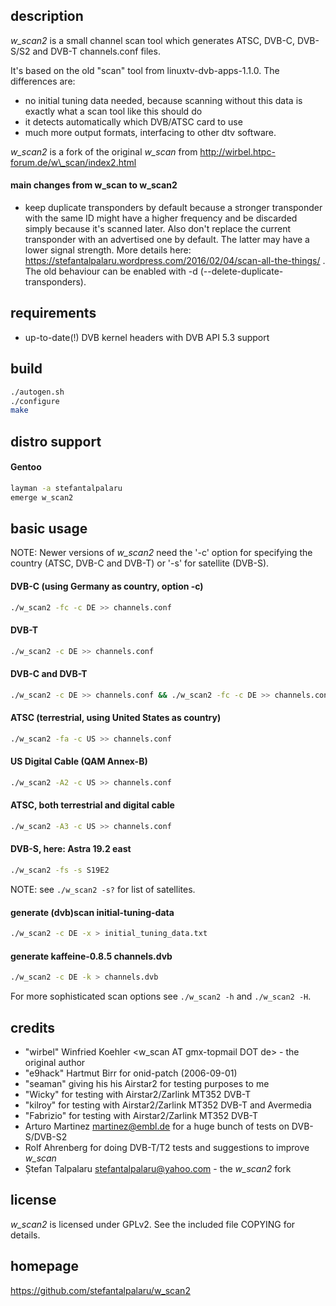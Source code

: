 ## description

*w\_scan2* is a small channel scan tool which generates ATSC, DVB-C, DVB-S/S2 and DVB-T channels.conf files.

It's based on the old "scan" tool from linuxtv-dvb-apps-1.1.0. The differences are:
- no initial tuning data needed, because scanning without this data is exactly
  what a scan tool like this should do
- it detects automatically which DVB/ATSC card to use
- much more output formats, interfacing to other dtv software.

*w\_scan2* is a fork of the original *w\_scan* from http://wirbel.htpc-forum.de/w\_scan/index2.html

#### main changes from **w\_scan** to **w\_scan2**

- keep duplicate transponders by default because a stronger transponder with
  the same ID might have a higher frequency and be discarded simply because
  it's scanned later. Also don't replace the current transponder with an
  advertised one by default. The latter may have a lower signal strength.
  More details here:
  https://stefantalpalaru.wordpress.com/2016/02/04/scan-all-the-things/ .
  The old behaviour can be enabled with -d (--delete-duplicate-transponders).

## requirements

- up-to-date(!) DVB kernel headers with DVB API 5.3 support

## build

```sh
./autogen.sh
./configure
make
```

## distro support

#### Gentoo

```sh
layman -a stefantalpalaru
emerge w_scan2
```

## basic usage

NOTE: Newer versions of *w\_scan2* need the '-c' option for specifying the
country (ATSC, DVB-C and DVB-T) or '-s' for satellite (DVB-S).


#### DVB-C (using Germany as country, option -c)

```sh
./w_scan2 -fc -c DE >> channels.conf
```

#### DVB-T

```sh
./w_scan2 -c DE >> channels.conf
```

#### DVB-C and DVB-T

```sh
./w_scan2 -c DE >> channels.conf && ./w_scan2 -fc -c DE >> channels.conf
```

#### ATSC (terrestrial, using United States as country)

```sh
./w_scan2 -fa -c US >> channels.conf
```

#### US Digital Cable (QAM Annex-B)

```sh
./w_scan2 -A2 -c US >> channels.conf
```

#### ATSC, both terrestrial and digital cable

```sh
./w_scan2 -A3 -c US >> channels.conf
```

#### DVB-S, here: Astra 19.2 east

```sh
./w_scan2 -fs -s S19E2
```

NOTE: see ```./w_scan2 -s?``` for list of satellites.

#### generate (dvb)scan initial-tuning-data

```sh
./w_scan2 -c DE -x > initial_tuning_data.txt
```

#### generate kaffeine-0.8.5 channels.dvb

```sh
./w_scan2 -c DE -k > channels.dvb
```

For more sophisticated scan options see ```./w_scan2 -h``` and ```./w_scan2 -H```.

## credits

- "wirbel" Winfried Koehler <w_scan AT gmx-topmail DOT de> - the original author
- "e9hack" Hartmut Birr for onid-patch (2006-09-01)
- "seaman" giving his his Airstar2 for testing purposes to me
- "Wicky" for testing with Airstar2/Zarlink MT352 DVB-T
- "kilroy" for testing with Airstar2/Zarlink MT352 DVB-T and Avermedia
- "Fabrizio" for testing with Airstar2/Zarlink MT352 DVB-T
- Arturo Martinez <martinez@embl.de> for a huge bunch of tests on DVB-S/DVB-S2
- Rolf Ahrenberg for doing DVB-T/T2 tests and suggestions to improve *w\_scan*
- Ștefan Talpalaru <stefantalpalaru@yahoo.com> - the *w\_scan2* fork

## license

*w\_scan2* is licensed under GPLv2. See the included file COPYING for details.

## homepage

https://github.com/stefantalpalaru/w_scan2

